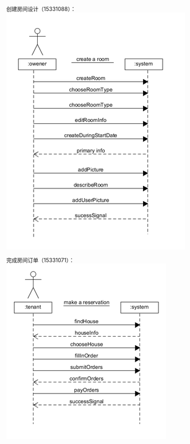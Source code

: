 创建房间设计（15331088）：
![createRoomSequence](createRoomSequence.PNG)    


完成房间订单（15331071）：
![completeRoomOrder](功能模型2.png)
